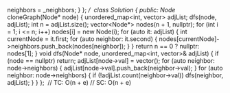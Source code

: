 neighbors = _neighbors;
}
};
*/
​
class Solution {
public:
Node* cloneGraph(Node* node) {
unordered_map<int, vector<int>> adjList;
dfs(node, adjList);
int n = adjList.size();
vector<Node*> nodes(n + 1, nullptr);
for (int i = 1; i <= n; i++)
nodes[i] = new Node(i);
for (auto it: adjList) {
int currentNode = it.first;
for (auto neighbor: it.second) {
nodes[currentNode]->neighbors.push_back(nodes[neighbor]);
}
}
return n == 0 ? nullptr: nodes[1];
}
void dfs(Node* node, unordered_map<int, vector<int>>& adjList) {
if (node == nullptr)
return;
adjList[node->val] = vector<int>();
for (auto neighbor: node->neighbors) {
adjList[node->val].push_back(neighbor->val);
}
for (auto neighbor: node->neighbors) {
if (!adjList.count(neighbor->val))
dfs(neighbor, adjList);
}
}
};
​
// TC: O(n + e)
// SC: O(n + e)
```